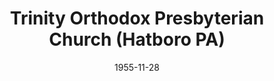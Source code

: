 ---
date: &id001 1955-11-28
end_date: null
location:
  address: 151 West County Line Road
  city: Hatboro
  state: PA
minister:
- end: 1959-01-01
  name: Robert Thoburn
  start: 1956-01-01
  type: Pastor
- end: 1966-01-01
  name: A. Boyce Spooner
  start: 1961-01-01
  type: Pastor
- end: 1970-01-01
  name: John Bettler
  start: 1967-01-01
  type: Pastor
- end: 1980-01-01
  name: Thomas Tyson
  start: 1971-01-01
  type: Pastor
- end: 2008-01-01
  name: George Cottenden
  start: 1981-01-01
  type: Pastor
- end: null
  name: Larry Westerveld
  start: 2008-01-01
  type: Pastor
- end: 1999-01-01
  name: William Laverty
  start: 1993-01-01
  type: Associate Pastor
- end: 2008-01-01
  name: Larry Westerveld
  start: 2002-01-01
  type: Associate Pastor
- end: 2014-01-01
  name: Douglas A. Watson
  start: 2005-01-01
  type: Teacher
- end: 1992-01-01
  name: LeRoy Oliver
  start: 1980-01-01
  type: Minister of Visitation
- end: 1989-01-01
  name: George Morton
  start: 1985-01-01
  type: Evangelist
ministers:
- Robert Thoburn
- A. Boyce Spooner
- John Bettler
- Thomas Tyson
- George Cottenden
- Larry Westerveld
- William Laverty
- Larry Westerveld
- Douglas A. Watson
- LeRoy Oliver
- George Morton
name: Trinity Orthodox Presbyterian Church
names:
- end: null
  name: Trinity Orthodox Presbyterian Church
  start: 1955-11-28
origination_date: *id001
raw_data: "PA Hatboro\n\nTrinity Orthodox Presbyterian Church  (November 28, 1955\u2013\
  \ )\n151 West County Line Road\nPastors: Robert Thoburn, 1956\u201359\nA. Boyce\
  \ Spooner, 1961\u201366\nJohn Bettler, 1967\u201370\nThomas Tyson, 1971\u201380\n\
  George Cottenden, 1981\u20132008\nLarry Westerveld, 2008\u2013\nAssoc. Pastors:\
  \ William Laverty, 1993\u201399\nLarry Westerveld, 2002\u20138\nTeacher: Douglas\
  \ A. Watson, 2005\u201314\nMinister of Visitation:  LeRoy Oliver, 1980\u201392\n\
  Evangelist: George Morton, 1985\u201389"
received_from: null
states:
- PA
status:
  active: false
  end_date: null
  reason: null
  received_from: null
  withdrawal_to: null
title: Trinity Orthodox Presbyterian Church (Hatboro PA)
year_established:
- 1955

---